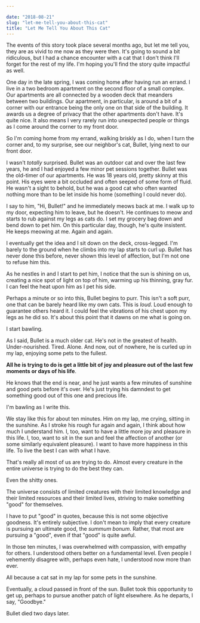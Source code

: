 ```yaml
---

date: "2018-08-21"
slug: "let-me-tell-you-about-this-cat"
title: "Let Me Tell You About This Cat"
---
```


The events of this story took place several months ago, but let me tell you, they are as vivid to me now as they were then. It's going to sound a bit ridiculous, but I had a chance encounter with a cat that I don't think I'll forget for the rest of my life. I'm hoping you'll find the story quite impactful as well.

One day in the late spring, I was coming home after having run an errand. I live in a two bedroom apartment on the second floor of a small complex. Our apartments are all connected by a wooden deck that meanders between two buildings. Our apartment, in particular, is around a bit of a corner with our entrance being the only one on that side of the building. It awards us a degree of privacy that the other apartments don't have. It's quite nice. It also means I very rarely run into unexpected people or things as I come around the corner to my front door.

So I'm coming home from my errand, walking briskly as I do, when I turn the corner and, to my surprise, see our neighbor's cat, Bullet, lying next to our front door.

I wasn't _totally_ surprised. Bullet was an outdoor cat and over the last few years, he and I had enjoyed a few minor pet sessions together. Bullet was the old-timer of our apartments. He was 18 years old, pretty skinny at this point. His eyes were a bit occluded and often seeped of some form of fluid. He wasn't a sight to behold, but he was a good cat who often wanted nothing more than to be let inside his home (something I could never do).

I say to him, "Hi, Bullet!" and he immediately meows back at me. I walk up to my door, expecting him to leave, but he doesn't. He continues to meow and starts to rub against my legs as cats do. I set my grocery bag down and bend down to pet him. On this particular day, though, he's quite insistent. He keeps meowing at me. Again and again.

I eventually get the idea and I sit down on the deck, cross-legged. I'm barely to the ground when he climbs into my lap starts to curl up. Bullet has never done this before, never shown this level of affection, but I'm not one to refuse him this.

As he nestles in and I start to pet him, I notice that the sun is shining on us, creating a nice spot of light on top of him, warming up his thinning, gray fur. I can feel the heat upon him as I pet his side.

Perhaps a minute or so into this, Bullet begins to purr. This isn't a soft purr, one that can be barely heard like my own cats. This is _loud_. Loud enough to guarantee others heard it. I could feel the vibrations of his chest upon my legs as he did so. It's about this point that it dawns on me what is going on.

I start bawling.

As I said, Bullet is a much older cat. He's not in the greatest of health. Under-nourished. Tired. Alone. And now, out of nowhere, he is curled up in my lap, enjoying some pets to the fullest.

**All he is trying to do is get a little bit of joy and pleasure out of the last few moments or days of his life**.

He knows that the end is near, and he just wants a few minutes of sunshine and good pets before it's over. He's just trying his damndest to get something good out of this one and precious life.

I'm bawling as I write this.

We stay like this for about ten minutes. Him on my lap, me crying, sitting in the sunshine. As I stroke his rough fur again and again, I think about how much I understand him. I, too, want to have a little more joy and pleasure in this life. I, too, want to sit in the sun and feel the affection of another (or some similarly equivalent pleasure). I want to have more happiness in this life. To live the best I can with what I have.

That's really all most of us are trying to do. Almost every creature in the entire universe is trying to do the best they can.

Even the shitty ones.

The universe consists of limited creatures with their limited knowledge and their limited resources and their limited lives, striving to make something "good" for themselves.

I have to put "good" in quotes, because this is not some objective goodness. It's entirely subjective. I don't mean to imply that every creature is pursuing an ultimate good, the _summum bonum_. Rather, that most are pursuing a "good", even if that "good" is quite awful.

In those ten minutes, I was overwhelmed with compassion, with empathy for others. I understood others better on a fundamental level. Even people I vehemently disagree with, perhaps even hate, I understood now more than ever.

All because a cat sat in my lap for some pets in the sunshine.

Eventually, a cloud passed in front of the sun. Bullet took this opportunity to get up, perhaps to pursue another patch of light elsewhere. As he departs, I say, "Goodbye."

Bullet died two days later.

